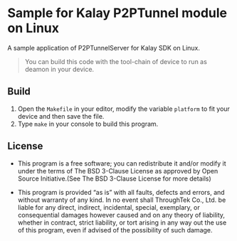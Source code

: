 # Sample for Kalay P2PTunnel module on Linux
A sample application of P2PTunnelServer for Kalay SDK on Linux. 

> You can build this code with the tool-chain of device to run as deamon in your device.

## Build

1. Open the `Makefile` in your editor, modify the variable `platform` to fit your device and then save the file.
2. Type `make` in your console to build this program.

## License
* This program is a free software; you can redistribute it and/or modify it under the terms of The BSD 3-Clause License as approved by Open Source Initiative.(See The BSD 3-Clause License for more details)

* This program is provided “as is” with all faults, defects and errors, and without warranty of any kind. In no event shall ThroughTek Co., Ltd. be liable for any direct, indirect, incidental, special, exemplary, or consequential damages however caused and on any theory of liability, whether in contract, strict liability, or tort arising in any way out the use of this program, even if advised of the possibility of such damage.